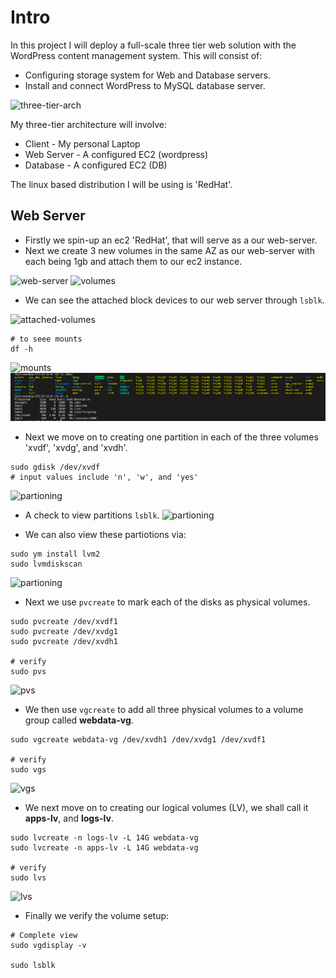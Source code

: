 # Intro

In this project I will deploy a full-scale three tier web solution with the WordPress content management system. This will consist of: 
- Configuring storage system for Web and Database servers.
- Install and connect WordPress to MySQL database server.

![three-tier-arch](/three-tier-architecture.png)

My three-tier architecture will involve:
- Client - My personal Laptop
- Web Server - A configured EC2 (wordpress)
- Database - A configured EC2 (DB)

The linux based distribution I will be using is 'RedHat'.


## Web Server

- Firstly we spin-up an ec2 'RedHat', that will serve as a our web-server.
- Next we create 3 new volumes in the same AZ as our web-server with each being 1gb and attach them to our ec2 instance.

![web-server](/web-server.png)
![volumes](/server-volumes.png)

- We can see the attached block devices to our web server through `lsblk`.

![attached-volumes](/attached_volumes.png)


```
# to seee mounts
df -h 
```
![mounts](/created-block-devices.png)
![s](created-block-devices.png)

- Next we move on to creating one partition in each of the three volumes 'xvdf', 'xvdg', and 'xvdh'.

```
sudo gdisk /dev/xvdf
# input values include 'n', 'w', and 'yes'
```
![partioning](/disk_partition.png)

- A check to view partitions `lsblk`.
![partioning](/partioned_volumes.png)

- We can also view these partiotions via:

```
sudo ym install lvm2
sudo lvmdiskscan
```
![partioning](/lvm_disk%20scan.png)



- Next we use `pvcreate` to mark each of the disks as physical volumes.

```
sudo pvcreate /dev/xvdf1
sudo pvcreate /dev/xvdg1
sudo pvcreate /dev/xvdh1

# verify
sudo pvs
```
![pvs](/pvs.png)

- We then use `vgcreate` to add all three physical volumes to a volume group called <strong>webdata-vg</strong>.

```
sudo vgcreate webdata-vg /dev/xvdh1 /dev/xvdg1 /dev/xvdf1

# verify
sudo vgs
```
![vgs](/vgs.png)

- We next move on to creating our logical volumes (LV), we shall call it <strong>apps-lv</strong>, and <strong>logs-lv</strong>.

```
sudo lvcreate -n logs-lv -L 14G webdata-vg
sudo lvcreate -n apps-lv -L 14G webdata-vg

# verify 
sudo lvs
```

![lvs](/lvs.png)

- Finally we verify the volume setup:

```
# Complete view
sudo vgdisplay -v 

sudo lsblk
```
